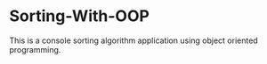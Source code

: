 # Sorting-With-OOP
This is a console sorting algorithm application using object oriented programming.
